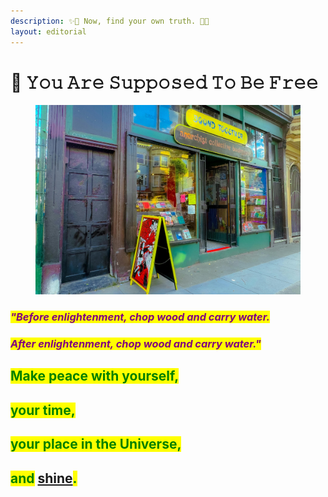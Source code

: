 ```yaml
---
description: ✨🌹 Now, find your own truth. 🌹✨
layout: editorial
---
```


# 💎 𝚈𝚘𝚞 𝙰𝚛𝚎 𝚂𝚞𝚙𝚙𝚘𝚜𝚎𝚍 𝚃𝚘 𝙱𝚎 𝙵𝚛𝚎𝚎

<figure><img src="../../../../../.gitbook/assets/pexels-mia-stein-20400340.jpg" alt="" width="563"><figcaption></figcaption></figure>

### _<mark style="color:purple;">"Before enlightenment, chop wood and carry water.</mark>_&#x20;

### _<mark style="color:purple;">After enlightenment, chop wood and carry water."</mark>_



## <mark style="color:green;">Make peace with yourself,</mark>&#x20;

## <mark style="color:green;">your time,</mark>&#x20;

## <mark style="color:green;">your place in the Universe,</mark>&#x20;

## <mark style="color:green;">and</mark> [shine](https://www.youtube.com/watch?v=cWGE9Gi0bB0)<mark style="color:green;">.</mark>
